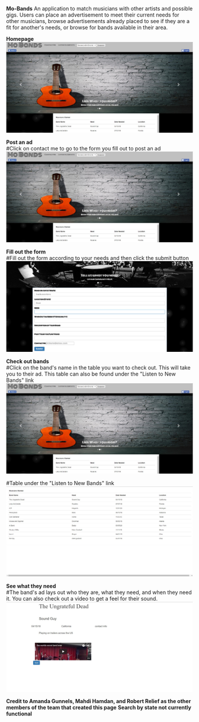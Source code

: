 **Mo-Bands**
An application to match musicians with other artists and possible gigs. Users can place an advertisement to meet their current needs for other musicians, browse advertisements already placed to see if they are a fit for another's needs, or browse for bands available in their area.

**Homepage**
![](/assets/images/home.jpg)

**Post an ad**</br>
#Click on contact me to go to the form you fill out to post an ad
![](/assets/images/contact.jpg)

**Fill out the form**</br>
#Fill out the form according to your needs and then click the submit button
![](/assets/images/form.jpg)

**Check out bands**</br>
#Click on the band's name in the table you want to check out. This will take you to their ad. This table can also be found under the "Listen to New Bands" link
![](/assets/images/home.jpg)

#Table under the "Listen to New Bands" link</br>
![](/assets/images/list.jpg)

**See what they need**</br>
#The band's ad lays out who they are, what they need, and when they need it. You can also check out a video to get a feel for their sound.
![](/assets/images/ad.jpg)


**Credit to Amanda Gunnels, Mahdi Hamdan, and Robert Relief as the other members of the team that created this page**
**Search by state not currently functional**